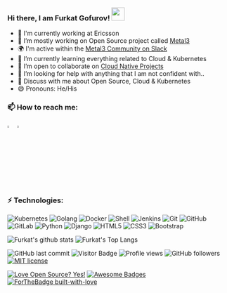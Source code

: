 ### Hi there, I am Furkat Gofurov! <img src="https://raw.githubusercontent.com/aemmadi/aemmadi/master/wave.gif" width="30px">

- 🏢 I'm currently working at Ericsson
- 🔭 I’m mostly working on Open Source project called [Metal3](http://metal3.io/)
- 🌍 I'm active within the [Metal3 Community on Slack](https://kubernetes.slack.com/messages/CHD49TLE7)
- 🌱 I’m currently learning everything related to Cloud & Kubernetes
- 👯 I’m open to collaborate on [Cloud Native Projects](https://github.com/metal3-io)
- 🤔 I’m looking for help with anything that I am not confident with..
- 💬 Discuss with me about Open Source, Cloud & Kubernetes 
- 😄 Pronouns: He/His

### 📫 How to reach me:

[<img src="https://img.icons8.com/color/48/000000/linkedin.png" width="3.5%"/>](https://www.linkedin.com/in/furkatgofurov/)
<a href="mailto:furkat.gofurov@est.tech"> <img src="https://img.icons8.com/fluent/48/000000/gmail.png" width="3.5%"/> </a>

### ⚡ Technologies:

![Kubernetes](https://img.shields.io/badge/-Kubernetes-black?style=flat-square&logo=Kubernetes)
![Golang](https://img.shields.io/badge/-Go-blue?style=flat-square&logo=go)
![Docker](https://img.shields.io/badge/-Docker-black?style=flat-square&logo=docker)
![Shell](https://img.shields.io/badge/-Shell-311C87?style=flat-square&logo=shellscript)
![Jenkins](https://img.shields.io/badge/-Jenkins-cfcecc?style=flat-square&logo=Jenkins)
![Git](https://img.shields.io/badge/-Git-black?style=flat-square&logo=git)
![GitHub](https://img.shields.io/badge/-GitHub-181717?style=flat-square&logo=github)
![GitLab](https://img.shields.io/badge/-GitLab-FCA121?style=flat-square&logo=gitlab)
![Python](https://img.shields.io/badge/-Python-black?style=flat-square&logo=Python)
![Django](https://img.shields.io/badge/-Django-darkgreen?style=flat-square&logo=Django)
![HTML5](https://img.shields.io/badge/-HTML5-E34F26?style=flat-square&logo=html5&logoColor=white)
![CSS3](https://img.shields.io/badge/-CSS3-1572B6?style=flat-square&logo=css3)
![Bootstrap](https://img.shields.io/badge/-Bootstrap-563D7C?style=flat-square&logo=bootstrap)

![Furkat's github stats](https://github-readme-stats.vercel.app/api?username=furkatgofurov7&show_icons=true&count_private=true&include_all_commits=true&theme=radical)
![Furkat's Top Langs](https://github-readme-stats.vercel.app/api/top-langs/?username=furkatgofurov7&layout=compact&theme=radical)

![GitHub last commit](https://img.shields.io/github/last-commit/furkatgofurov7/furkatgofurov7)
![Visitor Badge](https://visitor-badge.laobi.icu/badge?page_id=furkatgofurov7.furkatgofurov7)
![Profile views](https://gpvc.arturio.dev/furkatgofurov7)
![GitHub followers](https://img.shields.io/github/followers/furkatgofurov7)
[![MIT license](https://img.shields.io/badge/License-MIT-blue.svg)](https://lbesson.mit-license.org/)

[![Love Open Source? Yes!](https://badgen.net/badge/Love%20Open%20Source%20%3F/Yes%21/blue?icon=github)](https://github.com/furkatgofurov7/badges/)
[![Awesome Badges](https://img.shields.io/badge/badges-awesome-green.svg)](https://github.com/furkatgofurov7/badges)
[![ForTheBadge built-with-love](http://ForTheBadge.com/images/badges/built-with-love.svg)](https://GitHub.com/furkatgofurov7/)
